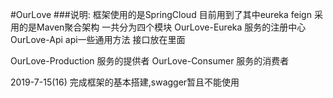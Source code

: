 #OurLove
###说明:
框架使用的是SpringCloud 目前用到了其中eureka feign 
采用的是Maven聚合架构  一共分为四个模块
 OurLove-Eureka      服务的注册中心
 OurLove-Api         api一些通用方法 接口放在里面
 
 OurLove-Production   服务的提供者
 OurLove-Consumer     服务的消费者
 
2019-7-15(16) 完成框架的基本搭建,swagger暂且不能使用
